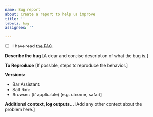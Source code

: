 ```yaml
---
name: Bug report
about: Create a report to help us improve
title: ''
labels: bug
assignees: ''

---
```


- [ ] I have read [the FAQ](https://bar-assistant.github.io/docs/faq/).

**Describe the bug**
[A clear and concise description of what the bug is.]

**To Reproduce**
[If possible, steps to reproduce the behavior.]

**Versions:**
 - Bar Assistant:
 - Salt Rim:
 - Browser: (if applicable) [e.g. chrome, safari]

**Additional context, log outputs...**
[Add any other context about the problem here.]
